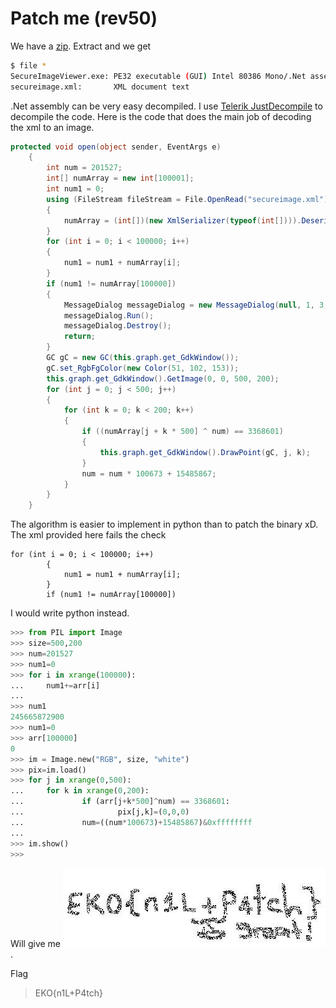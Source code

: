 [](ctf=ekoparty-ctf-2015)
[](type=reversing)
[](tags=image,C#)
[](tools=Telerik-JustDecompile,PIL)
[](techniques=no-patch)

# Patch me (rev50)

We have a [zip](../rev50.zip).
Extract and we get

```bash
$ file *
SecureImageViewer.exe: PE32 executable (GUI) Intel 80386 Mono/.Net assembly, for MS Windows
secureimage.xml:       XML document text
```

.Net assembly can be very easy decompiled. I use [Telerik JustDecompile](http://www.telerik.com/products/decompiler.aspx) to decompile the code. Here is the code that does the main job of decoding the xml to an image.


```cs
protected void open(object sender, EventArgs e)
    {
        int num = 201527;
        int[] numArray = new int[100001];
        int num1 = 0;
        using (FileStream fileStream = File.OpenRead("secureimage.xml"))
        {
            numArray = (int[])(new XmlSerializer(typeof(int[]))).Deserialize(fileStream);
        }
        for (int i = 0; i < 100000; i++)
        {
            num1 = num1 + numArray[i];
        }
        if (num1 != numArray[100000])
        {
            MessageDialog messageDialog = new MessageDialog(null, 1, 3, 1, "Corrupted Image", new object[0]);
            messageDialog.Run();
            messageDialog.Destroy();
            return;
        }
        GC gC = new GC(this.graph.get_GdkWindow());
        gC.set_RgbFgColor(new Color(51, 102, 153));
        this.graph.get_GdkWindow().GetImage(0, 0, 500, 200);
        for (int j = 0; j < 500; j++)
        {
            for (int k = 0; k < 200; k++)
            {
                if ((numArray[j + k * 500] ^ num) == 3368601)
                {
                    this.graph.get_GdkWindow().DrawPoint(gC, j, k);
                }
                num = num * 100673 + 15485867;
            }
        }
    }
```

The algorithm is easier to implement in python than to patch the binary xD.
The xml provided here fails the check 

```
for (int i = 0; i < 100000; i++)
        {
            num1 = num1 + numArray[i];
        }
        if (num1 != numArray[100000])
```
I would write python instead.

```python
>>> from PIL import Image
>>> size=500,200
>>> num=201527
>>> num1=0
>>> for i in xrange(100000):
...     num1+=arr[i]
... 
>>> num1
245665872900
>>> num1=0
>>> arr[100000]
0
>>> im = Image.new("RGB", size, "white")
>>> pix=im.load()
>>> for j in xrange(0,500):
...     for k in xrange(0,200):
...             if (arr[j+k*500]^num) == 3368601:
...                     pix[j,k]=(0,0,0)
...             num=((num*100673)+15485867)&0xffffffff
... 
>>> im.show()
>>> 
```
Will give me ![final](final.jpg).

Flag
> EKO{n1L+P4tch}

